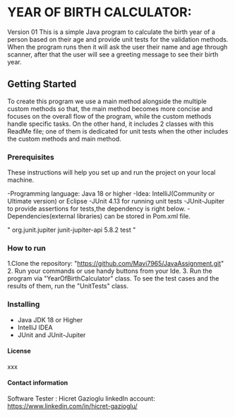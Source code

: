 # YEAR OF BIRTH CALCULATOR:
Version 01
This is a simple Java program to calculate the birth year of a person based on their age and provide unit tests for the validation methods. When the program runs then it will ask the user their name and age through scanner, after that the user will see a greeting message to see their birth year.



## Getting Started
To create this program we use a main method alongside the multiple custom methods so that, the main method becomes more concise and focuses on the overall flow of the program, while the custom methods handle specific tasks.
On the other hand, it includes 2 classes with this ReadMe file; one of them is dedicated for unit tests when the other includes the custom methods and main method.


### Prerequisites
These instructions will help you set up and run the project on your local machine.

-Programming language: Java 18 or higher
-Idea: IntelliJ(Community or Ultimate version) or Eclipse
-JUnit 4.13 for running unit tests
-JUnit-Jupiter to provide assertions for tests,the dependency is right below.
-Dependencies(external libraries) can be stored in Pom.xml file.

" <dependency>
<groupId>org.junit.jupiter</groupId>
<artifactId>junit-jupiter-api</artifactId>
<version>5.8.2</version>
<scope>test</scope>
</dependency> "

### How to run

1.Clone the repository:
"https://github.com/Mavi7965/JavaAssignment.git"
2. Run your commands or use handy buttons from your Ide.
3. Run the program via "YearOfBirthCalculator" class. To see the test cases and the results of them, run the "UnitTests" class.



### Installing
- Java JDK 18 or Higher
- IntelliJ IDEA
- JUnit and JUnit-Jupiter


#### License
xxx

#### Contact information
Software Tester : Hicret Gazioglu
linkedIn account: https://www.linkedin.com/in/hicret-gazioglu/


